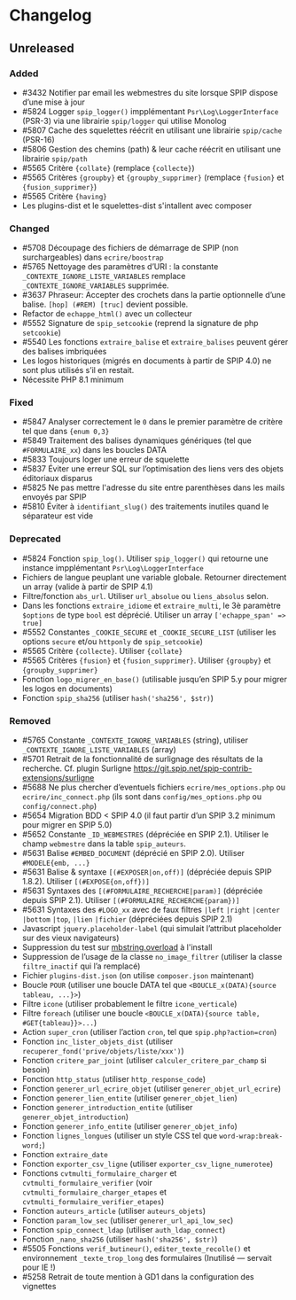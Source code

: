 # Changelog

## Unreleased

### Added

- #3432 Notifier par email les webmestres du site lorsque SPIP dispose d’une mise à jour
- #5824 Logger `spip_logger()` impplémentant `Psr\Log\LoggerInterface` (PSR-3) via une librairie `spip/logger` qui utilise Monolog
- #5807 Cache des squelettes réécrit en utilisant une librairie `spip/cache` (PSR-16)
- #5806 Gestion des chemins (path) & leur cache réécrit en utilisant une librairie `spip/path`
- #5565 Critère `{collate}` (remplace `{collecte}`)
- #5565 Critères `{groupby}` et `{groupby_supprimer}` (remplace `{fusion}` et `{fusion_supprimer}`)
- #5565 Critère `{having}`
- Les plugins-dist et le squelettes-dist s'intallent avec composer

### Changed

- #5708 Découpage des fichiers de démarrage de SPIP (non surchargeables) dans `ecrire/boostrap`
- #5765 Nettoyage des paramètres d’URI : la constante `_CONTEXTE_IGNORE_LISTE_VARIABLES` remplace `_CONTEXTE_IGNORE_VARIABLES` supprimée.
- #3637 Phraseur: Accepter des crochets dans la partie optionnelle d’une balise. `[hop] (#REM) [truc]` devient possible.
- Refactor de `echappe_html()` avec un collecteur
- #5552 Signature de `spip_setcookie` (reprend la signature de php `setcookie`)
- #5540 Les fonctions `extraire_balise` et `extraire_balises` peuvent gérer des balises imbriquées
- Les logos historiques (migrés en documents à partir de SPIP 4.0) ne sont plus utilisés s’il en restait.
- Nécessite PHP 8.1 minimum

### Fixed

- #5847 Analyser correctement le `0` dans le premier paramètre de critère tel que dans `{enum 0,3}`
- #5849 Traitement des balises dynamiques génériques (tel que `#FORMULAIRE_xx`) dans les boucles DATA
- #5833 Toujours loger une erreur de squelette
- #5837 Éviter une erreur SQL sur l’optimisation des liens vers des objets éditoriaux disparus
- #5825 Ne pas mettre l'adresse du site entre parenthèses dans les mails envoyés par SPIP
- #5810 Éviter à `identifiant_slug()` des traitements inutiles quand le séparateur est vide

### Deprecated

- #5824 Fonction `spip_log()`. Utiliser `spip_logger()` qui retourne une instance impplémentant `Psr\Log\LoggerInterface`
- Fichiers de langue peuplant une variable globale. Retourner directement un array (valide à partir de SPIP 4.1)
- Filtre/fonction `abs_url`. Utiliser `url_absolue` ou `liens_absolus` selon.
- Dans les fonctions `extraire_idiome` et `extraire_multi`, le 3è paramètre `$options` de type `bool` est déprécié. Utiliser un array `['echappe_span' => true]`
- #5552 Constantes `_COOKIE_SECURE` et `_COOKIE_SECURE_LIST` (utiliser les options `secure` et/ou `httponly` de `spip_setcookie`)
- #5565 Critère `{collecte}`. Utiliser `{collate}`
- #5565 Critères `{fusion}` et `{fusion_supprimer}`. Utiliser `{groupby}` et `{groupby_supprimer}`
- Fonction `logo_migrer_en_base()` (utilisable jusqu’en SPIP 5.y pour migrer les logos en documents)
- Fonction `spip_sha256` (utiliser `hash('sha256', $str)`)

### Removed

- #5765 Constante `_CONTEXTE_IGNORE_VARIABLES` (string), utiliser `_CONTEXTE_IGNORE_LISTE_VARIABLES` (array)
- #5701 Retrait de la fonctionnalité de surlignage des résultats de la recherche. Cf. plugin Surligne https://git.spip.net/spip-contrib-extensions/surligne
- #5688 Ne plus chercher d’eventuels fichiers `ecrire/mes_options.php` ou `ecrire/inc_connect.php` (ils sont dans `config/mes_options.php` ou `config/connect.php`)
- #5654 Migration BDD < SPIP 4.0 (il faut partir d’un SPIP 3.2 minimum pour migrer en SPIP 5.0)
- #5652 Constante `_ID_WEBMESTRES` (dépréciée en SPIP 2.1). Utiliser le champ `webmestre` dans la table `spip_auteurs`.
- #5631 Balise `#EMBED_DOCUMENT` (déprécié en SPIP 2.0). Utiliser `#MODELE{emb, ...}`
- #5631 Balise & syntaxe `[(#EXPOSER|on,off)]` (dépréciée depuis SPIP 1.8.2). Utiliser `[(#EXPOSE{on,off})]`
- #5631 Syntaxes des `[(#FORMULAIRE_RECHERCHE|param)]` (dépréciée depuis SPIP 2.1). Utiliser `[(#FORMULAIRE_RECHERCHE{param})]`
- #5631 Syntaxes des `#LOGO_xx` avec de faux filtres `|left` `|right` `|center` `|bottom` `|top`, `|lien` `|fichier` (dépréciées depuis SPIP 2.1)
- Javascript `jquery.placeholder-label` (qui simulait l’attribut placeholder sur des vieux navigateurs)
- Suppression du test sur [mbstring.overload](https://www.php.net/manual/en/mbstring.configuration.php#ini.mbstring.func-overload) à l'install
- Suppression de l’usage de la classe `no_image_filtrer` (utiliser la classe `filtre_inactif` qui l’a remplacé)
- Fichier `plugins-dist.json` (on utilise `composer.json` maintenant)
- Boucle `POUR` (utiliser une boucle DATA tel que `<BOUCLE_x(DATA){source tableau, ...}>`)
- Filtre `icone` (utiliser probablement le filtre `icone_verticale`)
- Filtre `foreach` (utiliser une boucle `<BOUCLE_x(DATA){source table, #GET{tableau}}>...`)
- Action `super_cron` (utiliser l’action `cron`, tel que `spip.php?action=cron`)
- Fonction `inc_lister_objets_dist` (utiliser `recuperer_fond('prive/objets/liste/xxx')`)
- Fonction `critere_par_joint` (utiliser `calculer_critere_par_champ` si besoin)
- Fonction `http_status` (utiliser `http_response_code`)
- Fonction `generer_url_ecrire_objet` (utiliser `generer_objet_url_ecrire`)
- Fonction `generer_lien_entite` (utiliser `generer_objet_lien`)
- Fonction `generer_introduction_entite` (utiliser `generer_objet_introduction`)
- Fonction `generer_info_entite` (utiliser `generer_objet_info`)
- Fonction `lignes_longues` (utiliser un style CSS tel que `word-wrap:break-word;`)
- Fonction `extraire_date`
- Fonction `exporter_csv_ligne` (utiliser `exporter_csv_ligne_numerotee`)
- Fonctions `cvtmulti_formulaire_charger` et  `cvtmulti_formulaire_verifier` (voir `cvtmulti_formulaire_charger_etapes` et `cvtmulti_formulaire_verifier_etapes`)
- Fonction `auteurs_article` (utiliser `auteurs_objets`)
- Fonction `param_low_sec` (utiliser `generer_url_api_low_sec`)
- Fonction `spip_connect_ldap` (utiliser `auth_ldap_connect`)
- Fonction `_nano_sha256` (utiliser `hash('sha256', $str)`)
- #5505 Fonctions `verif_butineur()`, `editer_texte_recolle()` et environnement `_texte_trop_long` des formulaires (Inutilisé — servait pour IE !)
- #5258 Retrait de toute mention à GD1 dans la configuration des vignettes
